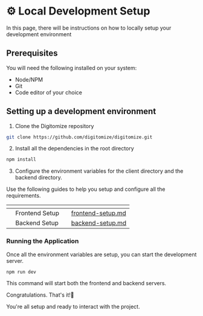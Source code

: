 # ⚙ Local Development Setup

In this page, there will be instructions on how to locally setup your development environment

## Prerequisites

You will need the following installed on your system:&#x20;

* Node/NPM&#x20;
* Git&#x20;
* Code editor of your choice

## Setting up a development environment

1. Clone the Digitomize repository

```sh
git clone https://github.com/digitomize/digitomize.git
```

2. Install all the dependencies in the root directory

```sh
npm install
```

3. Configure the environment variables for the client directory and the backend directory.&#x20;

Use the following guides to help you setup and configure all the requirements.

<table data-card-size="large" data-view="cards"><thead><tr><th></th><th></th><th></th><th data-hidden data-card-target data-type="content-ref"></th></tr></thead><tbody><tr><td></td><td>Frontend Setup</td><td></td><td><a href="frontend-setup.md">frontend-setup.md</a></td></tr><tr><td></td><td>Backend Setup</td><td></td><td><a href="backend-setup.md">backend-setup.md</a></td></tr></tbody></table>

### Running the Application

Once all the environment variables are setup, you can start the development server.

```sh
npm run dev
```

This command will start both the frontend and backend servers.

Congratulations. That's it!🎉&#x20;

You're all setup and ready to interact with the project.
